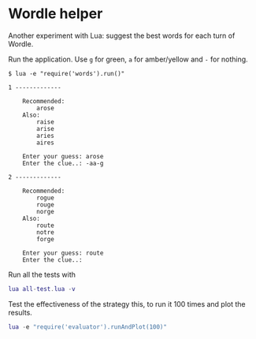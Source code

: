 # Wordle helper

Another experiment with Lua: suggest the best words for each turn of Wordle.

Run the application. Use `g` for green, `a` for amber/yellow and `-` for nothing.
```
$ lua -e "require('words').run()"

1 -------------

    Recommended:
        arose
    Also:
        raise
        arise
        aries
        aires

    Enter your guess: arose
    Enter the clue..: -aa-g

2 -------------

    Recommended:
        rogue
        rouge
        norge
    Also:
        route
        notre
        forge

    Enter your guess: route
    Enter the clue..:
```

Run all the tests with
```lua
lua all-test.lua -v
```

Test the effectiveness of the strategy this, to run it 100 times
and plot the results.
```lua
lua -e "require('evaluator').runAndPlot(100)"
```
